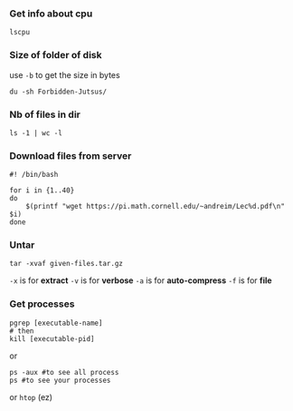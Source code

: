 
### Get info about cpu

```shell
lscpu
```

### Size of folder of disk

use `-b` to get the size in bytes
```shell
du -sh Forbidden-Jutsus/
```

### Nb of files in dir

```shell
ls -1 | wc -l
```

### Download files from server

```shell
#! /bin/bash

for i in {1..40}
do
	$(printf "wget https://pi.math.cornell.edu/~andreim/Lec%d.pdf\n" $i)
done

```

### Untar

```shell
tar -xvaf given-files.tar.gz
```

`-x` is for **extract**
`-v` is for **verbose**
`-a` is for **auto-compress**
`-f` is for **file**

### Get processes

```shell
pgrep [executable-name]
# then
kill [executable-pid]
```

or 

```shell
ps -aux #to see all process
ps #to see your processes
```

or `htop` (ez)
